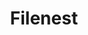 ---
title: Filenest
titleSuffix: "Build your own File Manager Component"
pageType: home

hero:
    name: Filenest
    text: |
        Build your own
        File Manager Component
    tagline: Filenest provides everything you need to connect a third party file storage to your JS/TS app.
    actions:
        - theme: brand
          text: Introduction
          link: /docs/getting-started/introduction
        - theme: alt
          text: Quick Start
          link: /docs/getting-started/quick-start
    image:
        src: /filenest-owl.svg

features:
    - title: "Supports Popular Providers"
      details: Load and manage your assets from third party services like Cloudinary in your own app.
      icon: 🔥
    - title: "Build Your Own Component"
      details: Just like Radix UI, Filenest provides you with all the core building blocks. Just add your own styles on top!
      icon: 🎨
    - title: "Integrate Into Your Existing API"
      details: Filesnest comes with adapters to easily create API routes Filenest uses to fetch your data.
      icon: 🚀
---